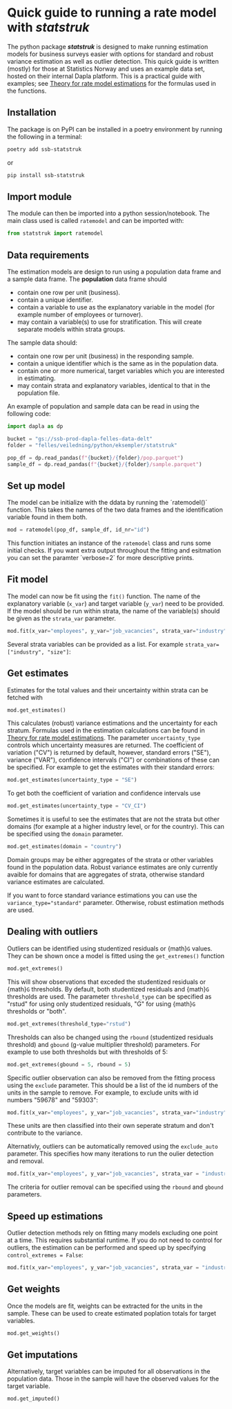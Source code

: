 # Quick guide to running a rate model with **_statstruk_**

The python package **_statstruk_** is designed to make running estimation models for business surveys easier with options for standard and robust variance estimation as well as outlier detection. This quick guide is written (mostly) for those at Statistics Norway and uses an example data set, hosted on their internal Dapla platform. This is a practical guide with examples; see [Theory for rate model estimations](https://statisticsnorway.github.io/ssb-statstruk/theory_rate.html) for the formulas used in the functions.

## Installation
The package is on PyPI can be installed in a poetry environment by running the following in a terminal:
```bash
poetry add ssb-statstruk
```
or 
```bash
pip install ssb-statstruk
```

## Import module
The module can then be imported into a python session/notebook. The main class used is called `ratemodel` and can be imported with:
```python
from statstruk import ratemodel
```



## Data requirements
The estimation models are design to run using a population data frame and a sample data frame. The **population** data frame should
- contain one row per unit (business).
- contain a unique identifier.
- contain a variable to use as the explanatory variable in the model (for example number of employees or turnover).
- may contain a variable(s) to use for stratification. This will create separate models within strata groups.

The sample data should:
- contain one row per unit (business) in the responding sample.
- contain a unique identifier which is the same as in the population data.
- contain one or more numerical, target variables which you are interested in estimating.
- may contain strata and explanatory variables, identical to that in the population file.

An example of population and sample data can be read in using the following code:

```python
import dapla as dp

bucket = "gs://ssb-prod-dapla-felles-data-delt"
folder = "felles/veiledning/python/eksempler/statstruk"

pop_df = dp.read_pandas(f"{bucket}/{folder}/pop.parquet")
sample_df = dp.read_pandas(f"{bucket}/{folder}/sample.parquet")
```

## Set up model
The model can be initialize with the ddata by running the ´ratemodel()´ function. This takes the names of the two data frames and the identification variable found in them both.

```python
mod = ratemodel(pop_df, sample_df, id_nr="id")
```
This function initiates an instance of the `ratemodel` class and runs some initial checks. If you want extra output throughout the fitting and esitmation you can set the paramter ´verbose=2´ for more descriptive prints.

## Fit model
The model can now be fit using the `fit()` function. The name of the explanatory variable (`x_var`)  and target variable (`y_var`) need to be provided. If the model should be run within strata, the name of the variable(s) should be given as the `strata_var` parameter.

```python
mod.fit(x_var="employees", y_var="job_vacancies", strata_var="industry")
```
Several strata variables can be provided as a list. For example `strata_var=["industry", "size"]`:

## Get estimates
Estimates for the total values and their uncertainty within strata can be fetched with

```python
mod.get_estimates()
```
This calculates (robust) variance estimations and the uncertainty for each stratum. Formulas used in the estimation calculations can be found in [Theory for rate model estimations](https://github.com/statisticsnorway/ssb-statstukrt/docs/theory_rate.md). The parameter `uncertainty_type` controls which uncertainty measures are returned. The coefficient of variation ("CV") is returned by default, however, standard errors ("SE"), variance ("VAR"), confidence intervals ("CI") or combinations of these can be specified. For example to get the estimates with their standard errors:

```python
mod.get_estimates(uncertainty_type = "SE")
```
To get both the coefficient of variation and confidence intervals use

```python
mod.get_estimates(uncertainty_type = "CV_CI")
```
Sometimes it is useful to see the estimates that are not the strata but other domains (for example at a higher industry level, or for the country). This can be specified using the `domain` parameter.

```python
mod.get_estimates(domain = "country")
```
Domain groups may be either aggregates of the strata or other variables found in the population data. Robust variance estimates are only currently avaible for  domains that are aggregates of strata, otherwise standard variance estimates are calculated.

If you want to force standard variance estimations you can use the `variance_type="standard"` parameter. Otherwise, robust estimation methods are used.

## Dealing with outliers
Outliers can be identified using studentized residuals or {math}`G` values. They can be shown once a model is fitted using the `get_extremes()` function

```python
mod.get_extremes()
```
This will show observations that exceded the studentized residuals or {math}`G` thresholds. By default, both studentized residuals and {math}`G` thresholds are used. The parameter `threshold_type` can be specified as "rstud" for using only studentized residuals, "G" for using {math}`G` thresholds or "both".

```python
mod.get_extremes(threshold_type="rstud")
```
Thresholds can also be changed using the `rbound` (studentized residuals threshold) and `gbound` (g-value multiplier threshold) parameters. For example to use both thresholds but with thresholds of 5:

```python
mod.get_extremes(gbound = 5, rbound = 5)
```

Specific outlier observation can also be removed from the fitting process using the `exclude` parameter. This should be a list of the id numbers of the units in the sample to remove. For example, to exclude units with id numbers "59678" and "59303":

```python
mod.fit(x_var="employees", y_var="job_vacancies", strata_var="industry", exclude = ["59678", "59303"])
```
These units are then classified into their own seperate stratum and don't contribute to the variance.

Alternativly, outliers can be automatically removed using the `exclude_auto` parameter. This specifies how many iterations to run the oulier detection and removal.

```python
mod.fit(x_var="employees", y_var="job_vacancies", strata_var = "industry", exclude_auto = 1)
```

The criteria for outlier removal can be specified using the `rbound` and `gbound` parameters.

## Speed up estimations
Outlier detection methods rely on fitting many models excluding one point at a time. This requires substantial runtime. If you do not need to control for outliers, the estimation can be performed and speed up by specifying `control_extremes = False`:
```python
mod.fit(x_var="employees", y_var="job_vacancies", strata_var = "industry", control_extremes=False)
```

## Get weights
Once the models are fit, weights can be extracted for the units in the sample. These can be used to create estimated poplation totals for target variables.
```python
mod.get_weights()
```

## Get imputations
Alternatively, target variables can be imputed for all observations in the population data. Those in the sample will have the observed values for the target variable.
```python
mod.get_imputed()
```
